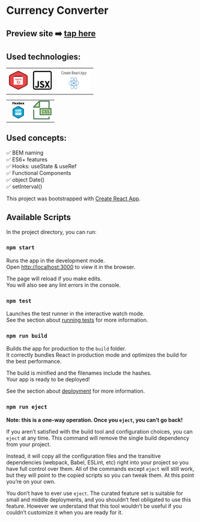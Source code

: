 # Currency Converter

## Preview site :arrow_right: [tap here](https://szymonrojek.github.io/currency-converter-react/)


## Used technologies:

<table>
  <tr>
    <td><img src="./images/npm-icon.png" width="50" height="50"></td>
    <td><img src="./images/jsx-icon.png" width="50" height="50"></td>
    <td><img src="./images/create-react-app.png" width="90" height="60"></td>
  </tr>
</table>
<table>
  <tr>
    <td><img src="./images/flexbox-icon.png" width="50" height="50"></td>
    <td><img src="./images/css-icon.svg" width="50" height="50"> </td>
  </tr>
 </table>

## Used concepts:
:white_check_mark:  BEM naming 
<br>
:white_check_mark: ES6+ features 
<br>
:white_check_mark: Hooks: useState & useRef <br>
:white_check_mark: Functional Components
<br>
:white_check_mark: object Date()
<br>
:white_check_mark: setInterval()


This project was bootstrapped with [Create React App](https://github.com/facebook/create-react-app).

## Available Scripts

In the project directory, you can run:

### `npm start`

Runs the app in the development mode.\
Open [http://localhost:3000](http://localhost:3000) to view it in the browser.

The page will reload if you make edits.\
You will also see any lint errors in the console.

### `npm test`

Launches the test runner in the interactive watch mode.\
See the section about [running tests](https://facebook.github.io/create-react-app/docs/running-tests) for more information.

### `npm run build`

Builds the app for production to the `build` folder.\
It correctly bundles React in production mode and optimizes the build for the best performance.

The build is minified and the filenames include the hashes.\
Your app is ready to be deployed!

See the section about [deployment](https://facebook.github.io/create-react-app/docs/deployment) for more information.

### `npm run eject`

**Note: this is a one-way operation. Once you `eject`, you can’t go back!**

If you aren’t satisfied with the build tool and configuration choices, you can `eject` at any time. This command will remove the single build dependency from your project.

Instead, it will copy all the configuration files and the transitive dependencies (webpack, Babel, ESLint, etc) right into your project so you have full control over them. All of the commands except `eject` will still work, but they will point to the copied scripts so you can tweak them. At this point you’re on your own.

You don’t have to ever use `eject`. The curated feature set is suitable for small and middle deployments, and you shouldn’t feel obligated to use this feature. However we understand that this tool wouldn’t be useful if you couldn’t customize it when you are ready for it.
